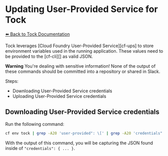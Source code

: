 # Updating User-Provided Service for Tock

[:arrow_left: Back to Tock
Documentation](https://github.com/18F/tock/tree/master/docs)

Tock leverages [Cloud Foundry User-Provided Service][cf-ups] to store
environment variables used in the running application. These values need to be
provided to the [cf-cli][] as valid JSON.

**Warning** You're dealing with sensitive information! None of the output of
these commands should be committed into a repository or shared in Slack.

Steps:

- Downloading User-Provided Service credentials
- Uploading User-Provided Service credentials

## Downloading User-Provided Service credentials

Run the following command:

```sh
cf env tock | grep -A20 'user-provided": \[' | grep -A20 'credentials": {'
```
With the output of this command, you will be capturing the JSON found inside of
`"credentials": { ... }`.


```

```

